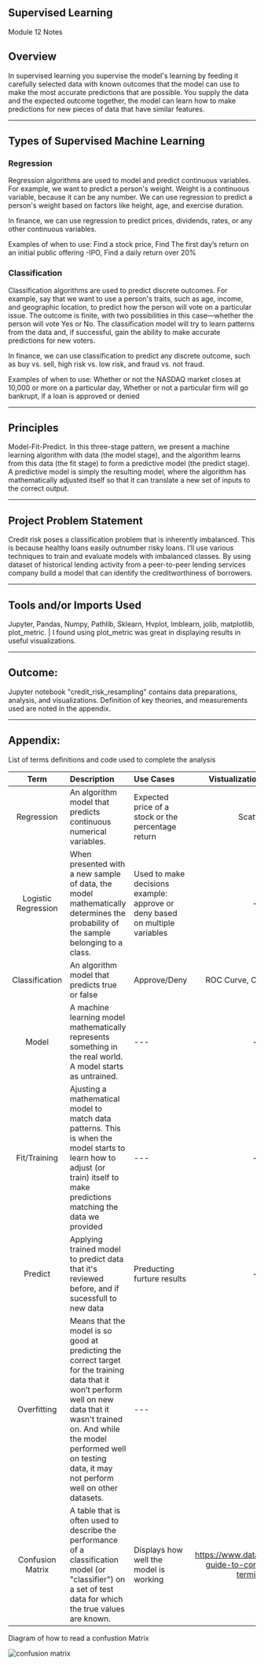 ## Supervised Learning 
Module 12 Notes


## Overview

In supervised learning you supervise the model's learning by feeding it carefully selected data with known outcomes that the model can use to make the most accurate predictions that are possible. You supply the data and the expected outcome together, the model can learn how to make predictions for new pieces of data that have similar features.

---

## Types of Supervised Machine Learning 

### Regression 
Regression algorithms are used to model and predict continuous variables. For example, we want to predict a person's weight. Weight is a continuous variable, because it can be any number. We can use regression to predict a person's weight based on factors like height, age, and exercise duration.

In finance, we can use regression to predict prices, dividends, rates, or any other continuous variables. 

Examples of when to use:  Find a stock price, Find The first day’s return on an initial public offering -IPO, Find a daily return over 20%

### Classification
Classification algorithms are used to predict discrete outcomes. For example, say that we want to use a person's traits, such as age, income, and geographic location, to predict how the person will vote on a particular issue. The outcome is finite, with two possibilities in this case—whether the person will vote Yes or No. The classification model will try to learn patterns from the data and, if successful, gain the ability to make accurate predictions for new voters.

In finance, we can use classification to predict any discrete outcome, such as buy vs. sell, high risk vs. low risk, and fraud vs. not fraud.

Examples of when to use: Whether or not the NASDAQ market closes at 10,000 or more on a particular day, Whether or not a particular firm will go bankrupt, if a loan is approved or denied

---

## Principles 
Model-Fit-Predict. In this three-stage pattern, we present a machine learning algorithm with data (the model stage), and the algorithm learns from this data (the fit stage) to form a predictive model (the predict stage). A predictive model is simply the resulting model, where the algorithm has mathematically adjusted itself so that it can translate a new set of inputs to the correct output.

---

## Project Problem Statement
Credit risk poses a classification problem that is inherently imbalanced. This is because healthy loans easily outnumber risky loans. I’ll use various techniques to train and evaluate models with imbalanced classes. By using dataset of historical lending activity from a peer-to-peer lending services company build a model that can identify the creditworthiness of borrowers.

---

## Tools and/or Imports Used 
Jupyter, Pandas, Numpy, Pathlib, Sklearn, Hvplot, Imblearn, jolib, matplotlib, plot_metric. |
I found using plot_metric was great in displaying results in useful visualizations.

---

## Outcome: 
Jupyter notebook "credit_risk_resampling" contains data preparations, analysis, and visualizations. Definition of key theories, and measurements used are noted in the appendix.

---

## Appendix:  
List of terms definitions and code used to complete the analysis

| Term | Description | Use Cases | Vistualization/ Information |
| :---: | :--- | :--- | :---: |
|Regression|An algorithm model that predicts continuous numerical variables. |Expected price of a stock or the percentage return | Scatter Plot |
|Logistic Regression| When presented with a new sample of data, the model mathematically determines the probability of the sample belonging to a class. |Used to make decisions example: approve or deny based on multiple variables|---|
|Classification |An algorithm model that predicts true or false | Approve/Deny | ROC Curve, Confusion Matrix|
|Model | A machine learning model mathematically represents something in the real world. A model starts as untrained. | --- | --- |
|Fit/Training | Ajusting a mathematical model to match data patterns. This is when the model starts to learn how to adjust (or train) itself to make predictions matching the data we provided | --- | --- | 
|Predict | Applying trained model to predict data that it's reviewed before, and if sucessfull to new data | Preducting furture results | ---|
| Overfitting | Means that the model is so good at predicting the correct target for the training data that it won’t perform well on new data that it wasn't trained on. And while the model performed well on testing data, it may not perform well on other datasets. |--- |
|Confusion Matrix |A table that is often used to describe the performance of a classification model (or "classifier") on a set of test data for which the true values are known. | Displays how well the model is working | https://www.dataschool.io/simple-guide-to-confusion-matrix-terminology/ |

Diagram of how to read a confustion Matrix

![confusion matrix](https://www.dataschool.io/content/images/2015/01/confusion_matrix2.png)

